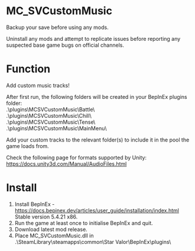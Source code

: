 # MC_SVCustomMusic
  
Backup your save before using any mods.  
  
Uninstall any mods and attempt to replicate issues before reporting any suspected base game bugs on official channels.  
  
Function  
========  
Add custom music tracks!

After first run, the following folders will be created in your BepInEx plugins folder:  
.\plugins\MCSVCustomMusic\Battle\  
.\plugins\MCSVCustomMusic\Chill\  
.\plugins\MCSVCustomMusic\Tense\  
.\plugins\MCSVCustomMusic\MainMenu\  
  
Add your custom tracks to the relevant folder(s) to include it in the pool the game loads from.  

Check the following page for formats supported by Unity: https://docs.unity3d.com/Manual/AudioFiles.html  
  
Install  
=======  
1. Install BepInEx - https://docs.bepinex.dev/articles/user_guide/installation/index.html Stable version 5.4.21 x86.  
2. Run the game at least once to initialise BepInEx and quit.  
3. Download latest mod release.  
4. Place MC_SVCustomMusic.dll in .\SteamLibrary\steamapps\common\Star Valor\BepInEx\plugins\  
